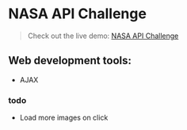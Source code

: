 # NASA API Challenge

> Check out the live demo: [NASA API Challenge](https://sklalaludek.github.io/NASA-API-Challenge/)

## Web development tools:
* AJAX

### todo
* Load more images on click
